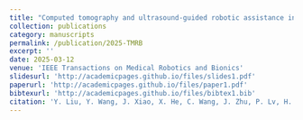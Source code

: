 ```yaml
---
title: "Computed tomography and ultrasound-guided robotic assistance in percutaneous puncture in abdominal phantom and porcine liver models"
collection: publications
category: manuscripts
permalink: /publication/2025-TMRB
excerpt: ''
date: 2025-03-12
venue: 'IEEE Transactions on Medical Robotics and Bionics'
slidesurl: 'http://academicpages.github.io/files/slides1.pdf'
paperurl: 'http://academicpages.github.io/files/paper1.pdf'
bibtexurl: 'http://academicpages.github.io/files/bibtex1.bib'
citation: 'Y. Liu, Y. Wang, J. Xiao, X. He, C. Wang, J. Zhu, P. Lv, H. Cai, L. Qiu, Y. Zhu, Y. Li, and L. Lu, “Computed tomography and ultrasound-guided robotic assistance in percutaneous puncture in abdominal phantom and porcine liver models,” IEEE Transactions on Medical Robotics and Bionics, vol. 7, no. 2, pp. 542–549, 2025.'
---
```

